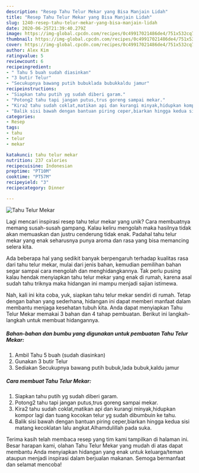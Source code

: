```yaml
---
description: "Resep Tahu Telur Mekar yang Bisa Manjain Lidah"
title: "Resep Tahu Telur Mekar yang Bisa Manjain Lidah"
slug: 1240-resep-tahu-telur-mekar-yang-bisa-manjain-lidah
date: 2020-06-25T21:39:40.279Z
image: https://img-global.cpcdn.com/recipes/0c49917021486de4/751x532cq70/tahu-telur-mekar-foto-resep-utama.jpg
thumbnail: https://img-global.cpcdn.com/recipes/0c49917021486de4/751x532cq70/tahu-telur-mekar-foto-resep-utama.jpg
cover: https://img-global.cpcdn.com/recipes/0c49917021486de4/751x532cq70/tahu-telur-mekar-foto-resep-utama.jpg
author: Alex Kim
ratingvalue: 5
reviewcount: 6
recipeingredient:
- " Tahu 5 buah sudah diasinkan"
- "3 butir Telur"
- "Secukupnya bawang putih bubuklada bubukkaldu jamur"
recipeinstructions:
- "Siapkan tahu putih yg sudah diberi garam."
- "Potong2 tahu tapi jangan putus,trus goreng sampai mekar."
- "Kira2 tahu sudah coklat,matikan api dan kurangi minyak,hidupkan kompor lagi dan tuang kocokan telur yg sudah dibumbuin ke tahu."
- "Balik sisi bawah dengan bantuan piring ceper,biarkan hingga kedua sisi matang kecoklatan lalu angkat.Alhamdulillah pada suka."
categories:
- Resep
tags:
- tahu
- telur
- mekar

katakunci: tahu telur mekar 
nutrition: 237 calories
recipecuisine: Indonesian
preptime: "PT10M"
cooktime: "PT57M"
recipeyield: "3"
recipecategory: Dinner

---
```



![Tahu Telur Mekar](https://img-global.cpcdn.com/recipes/0c49917021486de4/751x532cq70/tahu-telur-mekar-foto-resep-utama.jpg)

Lagi mencari inspirasi resep tahu telur mekar yang unik? Cara membuatnya memang susah-susah gampang. Kalau keliru mengolah maka hasilnya tidak akan memuaskan dan justru cenderung tidak enak. Padahal tahu telur mekar yang enak seharusnya punya aroma dan rasa yang bisa memancing selera kita.



Ada beberapa hal yang sedikit banyak berpengaruh terhadap kualitas rasa dari tahu telur mekar, mulai dari jenis bahan, kemudian pemilihan bahan segar sampai cara mengolah dan menghidangkannya. Tak perlu pusing kalau hendak menyiapkan tahu telur mekar yang enak di rumah, karena asal sudah tahu triknya maka hidangan ini mampu menjadi sajian istimewa.


Nah, kali ini kita coba, yuk, siapkan tahu telur mekar sendiri di rumah. Tetap dengan bahan yang sederhana, hidangan ini dapat memberi manfaat dalam membantu menjaga kesehatan tubuh kita. Anda dapat menyiapkan Tahu Telur Mekar memakai 3 bahan dan 4 tahap pembuatan. Berikut ini langkah-langkah untuk membuat hidangannya.

<!--inarticleads1-->

##### Bahan-bahan dan bumbu yang digunakan untuk pembuatan Tahu Telur Mekar:

1. Ambil  Tahu 5 buah (sudah diasinkan)
1. Gunakan 3 butir Telur
1. Sediakan Secukupnya bawang putih bubuk,lada bubuk,kaldu jamur




<!--inarticleads2-->

##### Cara membuat Tahu Telur Mekar:

1. Siapkan tahu putih yg sudah diberi garam.
1. Potong2 tahu tapi jangan putus,trus goreng sampai mekar.
1. Kira2 tahu sudah coklat,matikan api dan kurangi minyak,hidupkan kompor lagi dan tuang kocokan telur yg sudah dibumbuin ke tahu.
1. Balik sisi bawah dengan bantuan piring ceper,biarkan hingga kedua sisi matang kecoklatan lalu angkat.Alhamdulillah pada suka.




Terima kasih telah membaca resep yang tim kami tampilkan di halaman ini. Besar harapan kami, olahan Tahu Telur Mekar yang mudah di atas dapat membantu Anda menyiapkan hidangan yang enak untuk keluarga/teman ataupun menjadi inspirasi dalam berjualan makanan. Semoga bermanfaat dan selamat mencoba!
